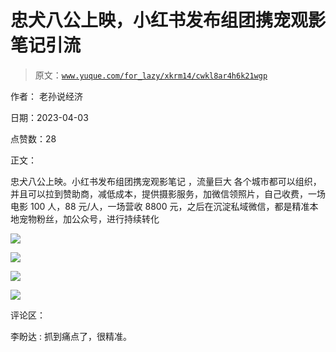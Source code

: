 # 忠犬八公上映，小红书发布组团携宠观影笔记引流

> 原文：[`www.yuque.com/for_lazy/xkrm14/cwkl8ar4h6k21wgp`](https://www.yuque.com/for_lazy/xkrm14/cwkl8ar4h6k21wgp)

作者： 老孙说经济

日期：2023-04-03

点赞数：28

正文：

忠犬八公上映。小红书发布组团携宠观影笔记 ，流量巨大 各个城市都可以组织，并且可以拉到赞助商，减低成本，提供摄影服务，加微信领照片，自己收费，一场电影 100 人，88 元/人，一场营收 8800 元，之后在沉淀私域微信，都是精准本地宠物粉丝，加公众号，进行持续转化

![](img/252bbe2552a90345c8a7bfc05cf4b0ba.png)

![](img/a5f809e05b716cb507ef8e82d0002327.png)

![](img/e7b95cfacee6c98e3af9f8a2f9587024.png)

![](img/8ae3298f806c04586bb5113eb67abbd6.png)

评论区：

李盼达 : 抓到痛点了，很精准。


